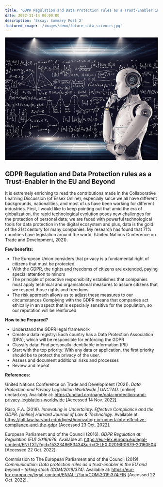 ```yaml
---
title: 'GDPR Regulation and Data Protection rules as a Trust-Enabler in the EU and Beyond'
date: 2022-11-14 00:00:00
description: 'Essay: Summary Post 2'
featured_image: '/images/demo/future_data_science.jpg'
---
```


![](/images/demo/future_data_science.jpg)

## GDPR Regulation and Data Protection rules as a Trust-Enabler in the EU and Beyond

It is extremely enriching to read the contributions made in the Collaborative Learning Discussion (of Essex Online), especially since we all have different backgrounds, nationalities, and most of us have been working for different industries. First, I would like to keep pointing out that amid the era of globalization, the rapid technological evolution poses new challenges for the protection of personal data; we are faced with powerful technological tools for data protection in the digital ecosystem and plus, data is the gold of the 21st century for many companies. My research has found that 71% countries have legislation around the world, (United Nations Conference on Trade and Development, 2021).

**Few benefits:**

* The European Union considers that privacy is a fundamental right of citizens that must be protected.
* With the GDPR, the rights and freedoms of citizens are extended, paying special attention to minors
* The principle of proactive responsibility establishes that companies must apply technical and organisational measures to assure citizens that we respect those rights and freedoms
* The risk approach allows us to adjust these measures to our circumstances
Complying with the GDPR means that companies act ethically in an aspect that is especially sensitive for the population, so our reputation will be reinforced

**How to be Prepared?**

* Understand the GDPR legal framework
* Create a data registry: Each country has a Data Protection Association (DPA), which will be responsible for enforcing the GDPR
* Classify data: Find personally identifiable information (PII)
* Start with the top priority: With any data or application, the first priority should be to protect the privacy of the user.
* Assess and document additional risks and processes
* Review and repeat

**References:**

United Nations Conference on Trade and Development (2021). _Data Protection and Privacy Legislation Worldwide | UNCTAD_. [online] unctad.org. Available at: https://unctad.org/page/data-protection-and-privacy-legislation-worldwide  [Accessed 14 Nov. 2022].

Raso, F.A. (2018). _Innovating in Uncertainty: Effective Compliance and the GDPR. [online] Harvard Journal of Law & Technology_. Available at: https://jolt.law.harvard.edu/digest/innovating-in-uncertainty-effective-compliance-and-the-gdpr [Accessed 23 Oct. 2022].
 
European Parliament and of the Council (2016). _GDPR Regulation at: Regulation (EU) 2016/679_. Available at: https://eur-lex.europa.eu/legal-content/EN/TXT/?qid=1532348683434&uri=CELEX:02016R0679-20160504  [Accessed 22 Oct. 2022].
 
Commission to The European Parliament and of the Council (2019). _Communication: Data protection rules as a trust-enabler in the EU and beyond – taking stock (COM/2019/374)_. Available at: https://eur-lex.europa.eu/legal-content/EN/ALL/?uri=COM:2019:374:FIN  [Accessed 22 Oct. 2022].
